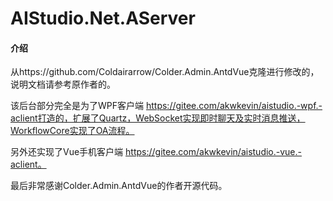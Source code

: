 # AIStudio.Net.AServer

#### 介绍
从https://github.com/Coldairarrow/Colder.Admin.AntdVue克隆进行修改的，说明文档请参考原作者的。

该后台部分完全是为了WPF客户端 https://gitee.com/akwkevin/aistudio.-wpf.-aclient打造的，扩展了Quartz，WebSocket实现即时聊天及实时消息推送，WorkflowCore实现了OA流程。

另外还实现了Vue手机客户端 https://gitee.com/akwkevin/aistudio.-vue.-aclient。

最后非常感谢Colder.Admin.AntdVue的作者开源代码。
